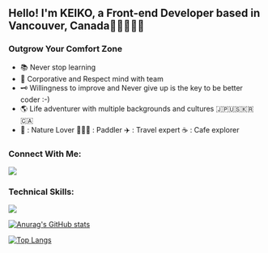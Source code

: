 
<h2>Hello! I'm KEIKO, a Front-end Developer based in Vancouver, Canada👩🏼‍💻🇨🇦</h2>

<h3> Outgrow Your Comfort Zone </h3>
<ul>
    <li>📚 Never stop learning</li>
    <li>🦋 Corporative and Respect mind with team</li>
    <li>🗝️ Willingness to improve and Never give up is the key to be better coder :-)</li>
    <li>🌎 Life adventurer with multiple backgrounds and cultures 🇯🇵🇺🇸🇰🇷🇨🇦</li>
    <li>🌿 : Nature Lover  🏄🏻‍♀️ : Paddler ✈️ : Travel expert ☕️ : Cafe explorer</li>
</ul>

<div>
    <h3>Connect With Me:</h3>
    <a href="https://www.linkedin.com/in/keikoshimizu/">
        <img src="https://skillicons.dev/icons?i=linkedin"/>
    </a>
</p>
</div>

<h3>Technical Skills:</h3>
<p>
    <a href="https://skillicons.dev">
        <img src="https://skillicons.dev/icons?i=js,html,css,react,nodejs,express,mongodb,firebase,git,postman,sass,figma"/>
    </a>
</p>

[![Anurag's GitHub stats](https://github-readme-stats.vercel.app/api?username=KeikoShimizu&count_private=true&show_icons=true&theme=radical)](https://github.com/KeikoShimizu/github-readme-stats)

[![Top Langs](https://github-readme-stats.vercel.app/api/top-langs/?username=KeikoShimizu&layout=compact&theme=radical)](https://github.com/KeikoShimizu/github-readme-stats)
